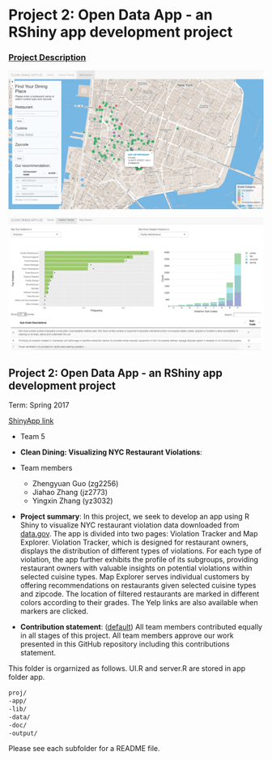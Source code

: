 # Project 2: Open Data App - an RShiny app development project

### [Project Description](doc/project2_desc.md)

![screenshot](doc/Screenshot1.png)



![screenshot](doc/Screenshot2.png)




## Project 2: Open Data App - an RShiny app development project
Term: Spring 2017

[ShinyApp link](https://ads-yz3032.shinyapps.io/nyc_restaurant_violation/)

+ Team 5
+ **Clean Dining: Visualizing NYC Restaurant Violations**: 
+ Team members
	+ Zhengyuan Guo (zg2256)
	+ Jiahao Zhang (jz2773)
	+ Yingxin Zhang (yz3032)
	

+ **Project summary**: In this project, we seek to develop an app using R Shiny to visualize NYC restaurant violation data downloaded from [data.gov](https://www.data.gov/). The app is divided into two pages: Violation Tracker and Map Explorer. Violation Tracker, which is designed for restaurant owners, displays the distribution of different types of violations. For each type of violation, the app further exhibits the profile of its subgroups, providing restaurant owners with valuable insights on potential violations within selected cuisine types. Map Explorer serves individual customers by offering recommendations on restaurants given selected cuisine types and zipcode. The location of filtered restaurants are marked in different colors according to their grades. The Yelp links are also available when markers are clicked.
+ **Contribution statement**: ([default](doc/a_note_on_contributions.md)) All team members contributed equally in all stages of this project. All team members approve our work presented in this GitHub repository including this contributions statement. 

This folder is orgarnized as follows. UI.R and server.R are stored in app folder app.

```
proj/
-app/
-lib/
-data/
-doc/
-output/
```

Please see each subfolder for a README file.

